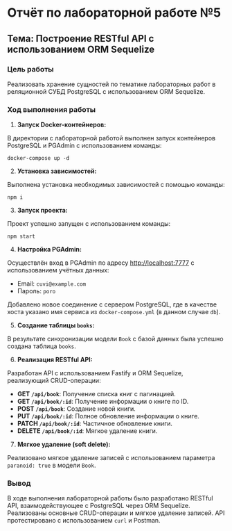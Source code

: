 # Отчёт по лабораторной работе №5

## Тема: Построение RESTful API с использованием ORM Sequelize

### Цель работы

Реализовать хранение сущностей по тематике лабораторных работ в реляционной СУБД PostgreSQL с использованием ORM Sequelize.

### Ход выполнения работы

1. **Запуск Docker-контейнеров:**

В директории с лабораторной работой выполнен запуск контейнеров PostgreSQL и PGAdmin с использованием команды:

```
docker-compose up -d
```

2. **Установка зависимостей:**

Выполнена установка необходимых зависимостей с помощью команды:

```
npm i
```

3. **Запуск проекта:**

Проект успешно запущен с использованием команды:

```
npm start
```

4. **Настройка PGAdmin:**

Осуществлён вход в PGAdmin по адресу [http://localhost:7777](http://localhost:7777) с использованием учётных данных:

-   Email: `cuvi@example.com`
-   Пароль: `poro`

Добавлено новое соединение с сервером PostgreSQL, где в качестве хоста указано имя сервиса из `docker-compose.yml` (в данном случае `db`).

5. **Создание таблицы `books`:**

В результате синхронизации модели `Book` с базой данных была успешно создана таблица `books`.

6. **Реализация RESTful API:**

Разработан API с использованием Fastify и ORM Sequelize, реализующий CRUD-операции:

-   **GET `/api/book`**: Получение списка книг с пагинацией.
-   **GET `/api/book/:id`**: Получение информации о книге по ID.
-   **POST `/api/book`**: Создание новой книги.
-   **PUT `/api/book/:id`**: Полное обновление информации о книге.
-   **PATCH `/api/book/:id`**: Частичное обновление книги.
-   **DELETE `/api/book/:id`**: Мягкое удаление книги.

7. **Мягкое удаление (soft delete):**

Реализовано мягкое удаление записей с использованием параметра `paranoid: true` в модели `Book`.

### Вывод

В ходе выполнения лабораторной работы было разработано RESTful API, взаимодействующее с PostgreSQL через ORM Sequelize. Реализованы основные CRUD-операции и мягкое удаление записей. API протестировано с использованием `curl` и Postman.
